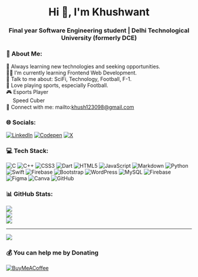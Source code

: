<h1 align="center">Hi 👋, I'm Khushwant</h1>
<h3 align="center">Final year Software Engineering student | Delhi Technological University (formerly DCE)</h3>

### 💫 About Me:
🌱 Always learning new technologies and seeking opportunities.<br>
🧑‍💻 I’m currently learning Frontend Web Development.<br>
💬 Talk to me about: SciFi, Technology, Football, F-1.<br>
🏅 Love playing sports, especially Football.<br>
🎮 Esports Player<br>
<img src="https://github.com/Khush1t/khush1t/assets/76950403/89be5519-744a-4734-98cf-b4b596692854" style="vertical-align: middle; width: 1em; height: 1em;"/> Speed Cuber<br>
📧 Connect with me: mailto:khush123098@gmail.com


### 🌐 Socials:
[![LinkedIn](https://img.shields.io/badge/LinkedIn-%230077B5.svg?logo=linkedin&logoColor=white)](https://linkedin.com/in/khush1t) 
[![Codepen](https://img.shields.io/badge/Codepen-000000?style=for-the-badge&logo=codepen&logoColor=white)](https://codepen.io/khushwant-the-sans) 
[![X](https://img.shields.io/badge/X-black.svg?logo=X&logoColor=white)](https://x.com/Khush_1t)

### 💻 Tech Stack:
![C](https://img.shields.io/badge/c-%2300599C.svg?style=for-the-badge&logo=c&logoColor=white) 
![C++](https://img.shields.io/badge/c++-%2300599C.svg?style=for-the-badge&logo=c%2B%2B&logoColor=white) 
![CSS3](https://img.shields.io/badge/css3-%231572B6.svg?style=for-the-badge&logo=css3&logoColor=white) 
![Dart](https://img.shields.io/badge/dart-%230175C2.svg?style=for-the-badge&logo=dart&logoColor=white) 
![HTML5](https://img.shields.io/badge/html5-%23E34F26.svg?style=for-the-badge&logo=html5&logoColor=white) 
![JavaScript](https://img.shields.io/badge/javascript-%23323330.svg?style=for-the-badge&logo=javascript&logoColor=%23F7DF1E) 
![Markdown](https://img.shields.io/badge/markdown-%23000000.svg?style=for-the-badge&logo=markdown&logoColor=white) 
![Python](https://img.shields.io/badge/python-3670A0?style=for-the-badge&logo=python&logoColor=ffdd54) 
![Swift](https://img.shields.io/badge/swift-F54A2A?style=for-the-badge&logo=swift&logoColor=white) 
![Firebase](https://img.shields.io/badge/firebase-%23039BE5.svg?style=for-the-badge&logo=firebase) 
![Bootstrap](https://img.shields.io/badge/bootstrap-%238511FA.svg?style=for-the-badge&logo=bootstrap&logoColor=white) 
![WordPress](https://img.shields.io/badge/WordPress-%23117AC9.svg?style=for-the-badge&logo=WordPress&logoColor=white) 
![MySQL](https://img.shields.io/badge/mysql-4479A1.svg?style=for-the-badge&logo=mysql&logoColor=white) 
![Firebase](https://img.shields.io/badge/firebase-a08021?style=for-the-badge&logo=firebase&logoColor=ffcd34) 
![Figma](https://img.shields.io/badge/figma-%23F24E1E.svg?style=for-the-badge&logo=figma&logoColor=white) 
![Canva](https://img.shields.io/badge/Canva-%2300C4CC.svg?style=for-the-badge&logo=Canva&logoColor=white) 
![GitHub](https://img.shields.io/badge/github-%23121011.svg?style=for-the-badge&logo=github&logoColor=white)


### 📊 GitHub Stats:
![](https://github-readme-stats.vercel.app/api?username=khush1t&theme=dark&hide_border=true&include_all_commits=false&count_private=false)<br/>
![](https://github-readme-streak-stats.herokuapp.com/?user=khush1t&theme=dark&hide_border=true)<br/>
![](https://github-readme-stats.vercel.app/api/top-langs/?username=khush1t&theme=dark&hide_border=true&include_all_commits=false&count_private=false&layout=compact)

<!---
## 🏆 GitHub Trophies
![](https://github-profile-trophy.vercel.app/?username=khush1t&theme=radical&no-frame=false&no-bg=false&margin-w=4)
--->

<!---
### 🔝 Top Contributed Repo
![](https://github-contributor-stats.vercel.app/api?username=khush1t&limit=5&theme=dark&combine_all_yearly_contributions=true)
--->

---
[![](https://visitcount.itsvg.in/api?id=khush1t&icon=0&color=0)](https://visitcount.itsvg.in)

  ### 💰 You can help me by Donating
  [![BuyMeACoffee](https://img.shields.io/badge/Buy%20Me%20a%20Coffee-ffdd00?style=for-the-badge&logo=buy-me-a-coffee&logoColor=black)](https://buymeacoffee.com/khush1t) 
